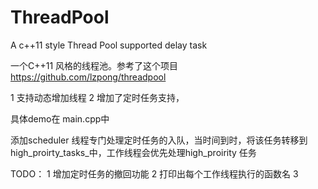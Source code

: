 # ThreadPool
A c++11 style Thread Pool supported delay task 

一个C++11 风格的线程池。参考了这个项目 https://github.com/lzpong/threadpool

1 支持动态增加线程
2 增加了定时任务支持，

具体demo在 main.cpp中

添加scheduler 线程专门处理定时任务的入队，当时间到时，将该任务转移到 high_proirty_tasks_中，工作线程会优先处理high_proirity 任务


TODO：
  1 增加定时任务的撤回功能
  2 打印出每个工作线程执行的函数名
  3 

